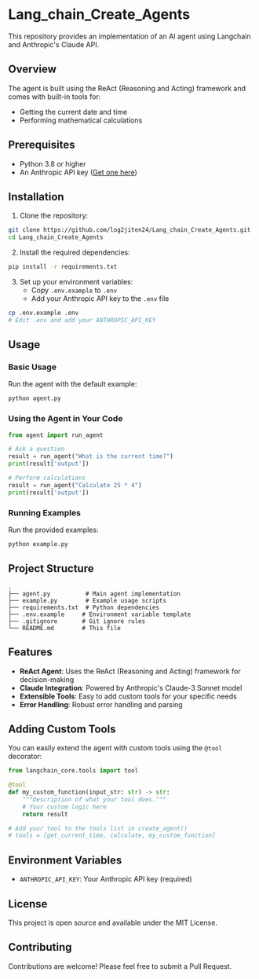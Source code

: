 # Lang_chain_Create_Agents

This repository provides an implementation of an AI agent using Langchain and Anthropic's Claude API.

## Overview

The agent is built using the ReAct (Reasoning and Acting) framework and comes with built-in tools for:
- Getting the current date and time
- Performing mathematical calculations

## Prerequisites

- Python 3.8 or higher
- An Anthropic API key ([Get one here](https://console.anthropic.com/))

## Installation

1. Clone the repository:
```bash
git clone https://github.com/log2jiten24/Lang_chain_Create_Agents.git
cd Lang_chain_Create_Agents
```

2. Install the required dependencies:
```bash
pip install -r requirements.txt
```

3. Set up your environment variables:
   - Copy `.env.example` to `.env`
   - Add your Anthropic API key to the `.env` file

```bash
cp .env.example .env
# Edit .env and add your ANTHROPIC_API_KEY
```

## Usage

### Basic Usage

Run the agent with the default example:

```bash
python agent.py
```

### Using the Agent in Your Code

```python
from agent import run_agent

# Ask a question
result = run_agent("What is the current time?")
print(result['output'])

# Perform calculations
result = run_agent("Calculate 25 * 4")
print(result['output'])
```

### Running Examples

Run the provided examples:

```bash
python example.py
```

## Project Structure

```
.
├── agent.py          # Main agent implementation
├── example.py        # Example usage scripts
├── requirements.txt  # Python dependencies
├── .env.example     # Environment variable template
├── .gitignore       # Git ignore rules
└── README.md        # This file
```

## Features

- **ReAct Agent**: Uses the ReAct (Reasoning and Acting) framework for decision-making
- **Claude Integration**: Powered by Anthropic's Claude-3 Sonnet model
- **Extensible Tools**: Easy to add custom tools for your specific needs
- **Error Handling**: Robust error handling and parsing

## Adding Custom Tools

You can easily extend the agent with custom tools using the `@tool` decorator:

```python
from langchain_core.tools import tool

@tool
def my_custom_function(input_str: str) -> str:
    """Description of what your tool does."""
    # Your custom logic here
    return result

# Add your tool to the tools list in create_agent()
# tools = [get_current_time, calculate, my_custom_function]
```

## Environment Variables

- `ANTHROPIC_API_KEY`: Your Anthropic API key (required)

## License

This project is open source and available under the MIT License.

## Contributing

Contributions are welcome! Please feel free to submit a Pull Request.
